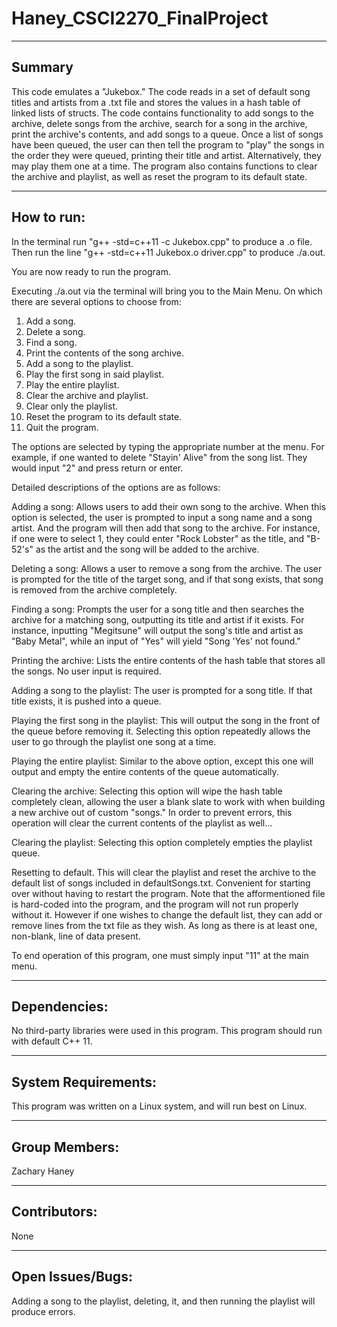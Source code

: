 # Haney_CSCI2270_FinalProject
-------------------------------------
Summary
-------------------------------------
This code emulates a "Jukebox." The code reads in a set of default song titles and artists from a .txt file and stores the values in a hash table of linked lists of structs. The code contains functionality to add songs to the archive, delete songs from the archive, search for a song in the archive, print the archive's contents, and add songs to a queue. Once a list of songs have been queued, the user can then tell the program to "play" the songs in the order they were queued, printing their title and artist. Alternatively, they may play them one at a time. The program also contains functions to clear the archive and playlist, as well as reset the program to its default state.

-------------------------------------
How to run:
-------------------------------------
In the terminal run "g++ -std=c++11 -c Jukebox.cpp" to produce a .o file.
Then run the line "g++ -std=c++11 Jukebox.o driver.cpp" to produce ./a.out.

You are now ready to run the program.

Executing ./a.out via the terminal will bring you to the Main Menu. On which there are several options to choose from:
  1. Add a song.
  2. Delete a song.
  3. Find a song.
  4. Print the contents of the song archive.
  5. Add a song to the playlist.
  6. Play the first song in said playlist.
  7. Play the entire playlist.
  8. Clear the archive and playlist.
  9. Clear only the playlist.
  10. Reset the program to its default state.
  11. Quit the program.

The options are selected by typing the appropriate number at the menu. For example, if one wanted to delete "Stayin' Alive" from the song list. They would input "2" and press return or enter. 

Detailed descriptions of the options are as follows:

Adding a song: 
Allows users to add their own song to the archive. When this option is selected, the user is prompted to input a song name and a song artist. And the program will then add that song to the archive. For instance, if one were to select 1, they could enter "Rock Lobster" as the title, and "B-52's" as the artist and the song will be added to the archive.  

Deleting a song: 
Allows a user to remove a song from the archive. The user is prompted for the title of the target song, and if that song exists, that song is removed from the archive completely.

Finding a song: 
Prompts the user for a song title and then searches the archive for a matching song, outputting its title and artist if it exists. For instance, inputting "Megitsune" will output the song's title and artist as "Baby Metal", while an input of "Yes" will yield "Song 'Yes' not found." 

Printing the archive: 
Lists the entire contents of the hash table that stores all the songs. No user input is required.

Adding a song to the playlist:
The user is prompted for a song title. If that title exists, it is pushed into a queue.

Playing the first song in the playlist:
This will output the song in the front of the queue before removing it. Selecting this option repeatedly allows the user to go through the playlist one song at a time.

Playing the entire playlist:
Similar to the above option, except this one will output and empty the entire contents of the queue automatically.

Clearing the archive:
Selecting this option will wipe the hash table completely clean, allowing the user a blank slate to work with when building a new archive out of custom "songs." In order to prevent errors, this operation will clear the current contents of the playlist as well...

Clearing the playlist:
Selecting this option completely empties the playlist queue.

Resetting to default.
This will clear the playlist and reset the archive to the default list of songs included in defaultSongs.txt. Convenient for starting over without having to restart the program. Note that the afformentioned file is hard-coded into the program, and the program will not run properly without it. However if one wishes to change the default list, they can add or remove lines from the txt file as they wish. As long as there is at least one, non-blank, line of data present.

To end operation of this program, one must simply input "11" at the main menu.

-------------------------------------
Dependencies:
-------------------------------------
No third-party libraries were used in this program. This program should run with default C++ 11.

-------------------------------------
System Requirements:
-------------------------------------
This program was written on a Linux system, and will run best on Linux.

-------------------------------------
Group Members:
-------------------------------------
Zachary Haney

-------------------------------------
Contributors:
-------------------------------------
None

-------------------------------------
Open Issues/Bugs:
-------------------------------------
Adding a song to the playlist, deleting, it, and then running the playlist will produce errors.
